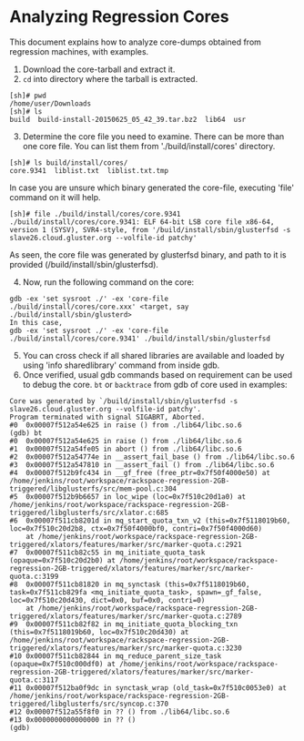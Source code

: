 # Analyzing Regression Cores
This document explains how to analyze core-dumps obtained from regression machines, with examples.
1. Download the core-tarball and extract it.
2. `cd` into directory where the tarball is extracted.
```
[sh]# pwd
/home/user/Downloads
[sh]# ls
build  build-install-20150625_05_42_39.tar.bz2  lib64  usr
```
3. Determine the core file you need to examine. There can be more than one core file. You can list them from './build/install/cores' directory.
```
[sh]# ls build/install/cores/
core.9341  liblist.txt  liblist.txt.tmp
```
In case you are unsure which binary generated the core-file, executing 'file' command on it will help.
```
[sh]# file ./build/install/cores/core.9341 
./build/install/cores/core.9341: ELF 64-bit LSB core file x86-64, version 1 (SYSV), SVR4-style, from '/build/install/sbin/glusterfsd -s slave26.cloud.gluster.org --volfile-id patchy'
```
As seen, the core file was generated by glusterfsd binary, and path to it is provided (/build/install/sbin/glusterfsd).

4. Now, run the following command on the core:
```
gdb -ex 'set sysroot ./' -ex 'core-file ./build/install/cores/core.xxx' <target, say ./build/install/sbin/glusterd>
In this case,
gdb -ex 'set sysroot ./' -ex 'core-file ./build/install/cores/core.9341' ./build/install/sbin/glusterfsd
```
5. You can cross check if all shared libraries are available and loaded by using 'info sharedlibrary' command from inside gdb.
6. Once verified, usual gdb commands based on requirement can be used to debug the core.
   `bt` or `backtrace` from gdb of core used in examples:
```
Core was generated by `/build/install/sbin/glusterfsd -s slave26.cloud.gluster.org --volfile-id patchy'.
Program terminated with signal SIGABRT, Aborted.
#0  0x00007f512a54e625 in raise () from ./lib64/libc.so.6
(gdb) bt
#0  0x00007f512a54e625 in raise () from ./lib64/libc.so.6
#1  0x00007f512a54fe05 in abort () from ./lib64/libc.so.6
#2  0x00007f512a54774e in __assert_fail_base () from ./lib64/libc.so.6
#3  0x00007f512a547810 in __assert_fail () from ./lib64/libc.so.6
#4  0x00007f512b9fc434 in __gf_free (free_ptr=0x7f50f4000e50) at /home/jenkins/root/workspace/rackspace-regression-2GB-triggered/libglusterfs/src/mem-pool.c:304
#5  0x00007f512b9b6657 in loc_wipe (loc=0x7f510c20d1a0) at /home/jenkins/root/workspace/rackspace-regression-2GB-triggered/libglusterfs/src/xlator.c:685
#6  0x00007f511cb8201d in mq_start_quota_txn_v2 (this=0x7f5118019b60, loc=0x7f510c20d2b8, ctx=0x7f50f4000bf0, contri=0x7f50f4000d60)
    at /home/jenkins/root/workspace/rackspace-regression-2GB-triggered/xlators/features/marker/src/marker-quota.c:2921
#7  0x00007f511cb82c55 in mq_initiate_quota_task (opaque=0x7f510c20d2b0) at /home/jenkins/root/workspace/rackspace-regression-2GB-triggered/xlators/features/marker/src/marker-quota.c:3199
#8  0x00007f511cb81820 in mq_synctask (this=0x7f5118019b60, task=0x7f511cb829fa <mq_initiate_quota_task>, spawn=_gf_false, loc=0x7f510c20d430, dict=0x0, buf=0x0, contri=0)
    at /home/jenkins/root/workspace/rackspace-regression-2GB-triggered/xlators/features/marker/src/marker-quota.c:2789
#9  0x00007f511cb82f82 in mq_initiate_quota_blocking_txn (this=0x7f5118019b60, loc=0x7f510c20d430) at /home/jenkins/root/workspace/rackspace-regression-2GB-triggered/xlators/features/marker/src/marker-quota.c:3230
#10 0x00007f511cb82844 in mq_reduce_parent_size_task (opaque=0x7f510c000df0) at /home/jenkins/root/workspace/rackspace-regression-2GB-triggered/xlators/features/marker/src/marker-quota.c:3117
#11 0x00007f512ba0f9dc in synctask_wrap (old_task=0x7f510c0053e0) at /home/jenkins/root/workspace/rackspace-regression-2GB-triggered/libglusterfs/src/syncop.c:370
#12 0x00007f512a55f8f0 in ?? () from ./lib64/libc.so.6
#13 0x0000000000000000 in ?? ()
(gdb) 
```
